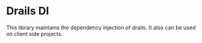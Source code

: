 # Drails DI

This library maintains the dependency injection of drails. It also can be used on client side projects.